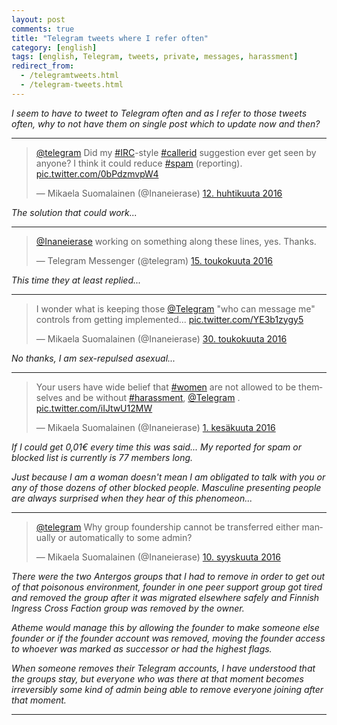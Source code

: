 ```yaml
---
layout: post
comments: true
title: "Telegram tweets where I refer often"
category: [english]
tags: [english, Telegram, tweets, private, messages, harassment]
redirect_from:
  - /telegramtweets.html
  - /telegram-tweets.html
---
```


*I seem to have to tweet to Telegram often and as I refer to those tweets
 often, why to not have them on single post which to update now and then?*

* * * * *

<blockquote class="twitter-tweet" data-lang="fi"><p lang="en" dir="ltr"><a href="https://twitter.com/telegram">@telegram</a> Did my <a href="https://twitter.com/hashtag/IRC?src=hash">#IRC</a>-style <a href="https://twitter.com/hashtag/callerid?src=hash">#callerid</a> suggestion ever get seen by anyone? I think it could reduce <a href="https://twitter.com/hashtag/spam?src=hash">#spam</a> (reporting). <a href="https://t.co/0bPdzmvpW4">pic.twitter.com/0bPdzmvpW4</a></p>&mdash; Mikaela Suomalainen (@Inaneierase) <a href="https://twitter.com/Inaneierase/status/719844660139700224">12. huhtikuuta 2016</a></blockquote>
<script async src="//platform.twitter.com/widgets.js" charset="utf-8"></script>

*The solution that could work...*

* * * * *

<blockquote class="twitter-tweet" data-lang="fi"><p lang="en" dir="ltr"><a href="https://twitter.com/Inaneierase">@Inaneierase</a> working on something along these lines, yes. Thanks.</p>&mdash; Telegram Messenger (@telegram) <a href="https://twitter.com/telegram/status/731871516254736390">15. toukokuuta 2016</a></blockquote>
<script async src="//platform.twitter.com/widgets.js" charset="utf-8"></script>

*This time they at least replied...*

* * * * *

<blockquote class="twitter-tweet" data-lang="fi"><p lang="en" dir="ltr">I wonder what is keeping those <a href="https://twitter.com/telegram">@Telegram</a> &quot;who can message me&quot; controls from getting implemented... <a href="https://t.co/YE3b1zygy5">pic.twitter.com/YE3b1zygy5</a></p>&mdash; Mikaela Suomalainen (@Inaneierase) <a href="https://twitter.com/Inaneierase/status/737334563186315264">30. toukokuuta 2016</a></blockquote>
<script async src="//platform.twitter.com/widgets.js" charset="utf-8"></script>

*No thanks, I am sex-repulsed asexual...*

* * * * *

<blockquote class="twitter-tweet" data-lang="fi"><p lang="en" dir="ltr">Your users have wide belief that <a href="https://twitter.com/hashtag/women?src=hash">#women</a> are not allowed to be themselves and be without <a href="https://twitter.com/hashtag/harassment?src=hash">#harassment</a>, <a href="https://twitter.com/telegram">@Telegram</a> . <a href="https://t.co/iIJtwU12MW">pic.twitter.com/iIJtwU12MW</a></p>&mdash; Mikaela Suomalainen (@Inaneierase) <a href="https://twitter.com/Inaneierase/status/737856333140140034">1. kesäkuuta 2016</a></blockquote>
<script async src="//platform.twitter.com/widgets.js" charset="utf-8"></script>

*If I could get 0,01€ every time this was said... My reported for spam
 or blocked list is currently is 77 members long.*

*Just because I am a woman doesn't mean I am obligated to talk with you or
 any of those dozens of other blocked people. Masculine presenting people
 are always surprised when they hear of this phenomeon...*

* * * * *

<blockquote class="twitter-tweet" data-lang="fi"><p lang="en" dir="ltr"><a href="https://twitter.com/telegram">@telegram</a> Why group foundership cannot be transferred either manually or automatically to some admin?</p>&mdash; Mikaela Suomalainen (@Inaneierase) <a href="https://twitter.com/Inaneierase/status/774572918206558208">10. syyskuuta 2016</a></blockquote>
<script async src="//platform.twitter.com/widgets.js" charset="utf-8"></script>

*There were the two Antergos groups that I had to remove in order to get
out of that poisonous environment, founder in one peer support group got
tired and removed the group after it was migrated elsewhere safely and
Finnish Ingress Cross Faction group was removed by the owner.*

*Atheme would manage this by allowing the founder to make someone else
founder or if the founder account was removed, moving the founder access to
whoever was marked as successor or had the highest flags.*

*When someone removes their Telegram accounts, I have understood that the
groups stay, but everyone who was there at that moment becomes irreversibly
some kind of admin being able to remove everyone joining after that
moment.*

* * * * *
